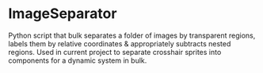 # ImageSeparator
Python script that bulk separates a folder of images by transparent regions, labels them by relative coordinates &amp; appropriately subtracts nested regions. Used in current project to separate crosshair sprites into components for a dynamic system in bulk.
